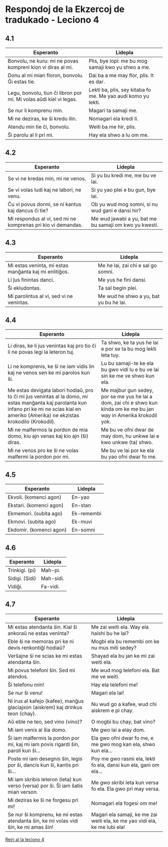 # Respondoj de la Ekzercoj de tradukado - Leciono 4

## 4.1

| Esperanto                                                          | Lidepla                                                      |
| ------------------------------------------------------------------ | ------------------------------------------------------------ |
| Bonvolu, ne kuru: mi ne povas kompreni kion vi diras al mi.        | Plis, bye lopi: me bu mog samaji kwo yu shwo a me.           |
| Donu al mi mian floron, bonvolu. Ĝi estas tie.                     | Dai ba a me may flor, plis. It es dar.                       |
| Legu, bonvolu, tiun ĉi libron por mi. Mi volas aŭdi kiel vi legas. | Lekti ba, plis, sey kitaba fo me. Me yao audi komo yu lekti. |
| Se nur li komprenu min.                                            | Magari ta samaji me.                                         |
| Mi ne deziras, ke ŝi kredu ilin.                                   | Nomagari ela kredi li.                                       |
| Atendu min tie ĉi, bonvolu.                                        | Weiti ba me hir, plis.                                       |
| Ŝi parolu al li pri mi.                                            | Hay ela shwo a lu om me.                                     |

## 4.2

| Esperanto                                                    | Lidepla                                                |
| ------------------------------------------------------------ | ------------------------------------------------------ |
| Se vi ne kredas min, mi ne venos.                            | Si yu bu kredi me, me bu ve lai.                       |
| Se vi volas ludi kaj ne labori, ne venu.                     | Si yu yao plei e bu gun, bye lai.                      |
| Ĉu vi povus dormi, se ni kantus kaj dancus ĉi tie?           | Ob yu wud mog somni, si nu wud gani e dansi hir?       |
| Mi respondus al vi, sed mi ne komprenas pri kio vi demandas. | Me wud jawabi a yu, bat me bu samaji om kwo yu kwesti. |

## 4.3

| Esperanto                                             | Lidepla                                |
| ----------------------------------------------------- | -------------------------------------- |
| Mi estas veninta, mi estas manĝanta kaj mi enlitiĝos. | Me he lai, zai chi e sal go somni.     |
| Li ĵus finintas danci.                                | Me yus he fini dansi.                  |
| Ŝi ekludontas.                                        | Ta sal begin plei.                     |
| Mi parolintus al vi, sed vi ne venintas.              | Me wud he shwo a yu, bat yu bu he lai. |

## 4.4

| Esperanto                                                                                                                                                                                        | Lidepla                                                                                                                |
| ------------------------------------------------------------------------------------------------------------------------------------------------------------------------------------------------ | ---------------------------------------------------------------------------------------------------------------------- |
| Li diras, ke li jus venintas kaj pro tio ĉi li ne povas legi la leteron tuj.                                                                                                                     | Ta shwo, ke ta yus he lai e por se ta bu mog lekti leta tuy.                                                           |
| Li ne komprenis, ke ŝi ne iam vidis lin kaj ne venos sen ke mi parolos kun ŝi.                                                                                                                   | Lu bu samaji-te ke ela bu gwo vidi lu e bu ve lai sin ke me ve shwo kun ela.                                           |
| Me estas devigata labori hodiaŭ, pro to ĉi mi ĵus venintas al la domo, mi estas manĝanta kaj parolanta kun infano pri ke mi ne scias kial en ameriko (Amerika) ne ekzistas krokodilo (Krokodil). | Me majbur gun sedey, por se me yus he lai a dom, zai chi e shwo kun kinda om ke me bu jan way in Amerika krokodil yok. |
| Mi ne malfermos la pordon de mia domo, kiu ajn venas kaj kio ajn (ŝi) diras.                                                                                                                     | Me bu ve ofni dwar de may dom, hu unkwe lai e kwo unkwe (ta) shwo.                                                     |
| Mi ne venos pro ke ŝi ne volas malfermi la pordon por mi.                                                                                                                                        | Me bu ve lai por ke ela bu yao ofni dwar fo me.                                                                        |

## 4.5

| Esperanto               | Lidepla    |
| ----------------------- | ---------- |
| Ekvoli. (komenci agon)  | En-yao     |
| Ekstari. (komenci agon) | En-stan    |
| Ekmemori. (subita ago)  | Ek-remembi |
| Ekmovi. (subita ago)    | Ek-muvi    |
| Ekdomir. (komenci agon) | En-somni   |

## 4.6

| Esperanto      | Lidepla   |
| -------------- | --------- |
| Trinkigi. (pi) | Mah-pi.   |
| Sidigi. (Sidi) | Mah-sidi. |
| Vidiĝi.        | Fa-vidi.  |

## 4.7

| Esperanto                                                                            | Lidepla                                                                     |
| ------------------------------------------------------------------------------------ | --------------------------------------------------------------------------- |
| Mi estas atendanta ŝin. Kial ŝi ankoraŭ ne estas veninta?                            | Me zai weiti ela. Way ela haishi bu he lai?                                 |
| Eble ŝi ne memoras pri ke ni devis renkontiĝi hodiaŭ?                                | Mogbi ela bu remembi om ke nu mus miti sedey?                               |
| Verŝajne ŝi ne scias ke mi estas atendanta ŝin.                                      | Shayad ela bu jan ke mi zai weiti ela.                                      |
| Mi povus telefoni ŝin. Sed mi atendos.                                               | Me wud mog telefoni ela. Bat me ve weiti.                                   |
| Ŝi telefonu min!                                                                     | Hay ela telefoni me!                                                        |
| Se nur ŝi venu!                                                                      | Magari ela lai!                                                             |
| Ni irus al kafejo (kafee), manĝus glaciajxon (aiskrem) kaj drinkus teon (chay).      | Nu wud go a kafee, wud chi aiskrem e pi chay.                               |
| Aŭ eble ne teo, sed vino (vino)?                                                     | O mogbi bu chay, bat vino?                                                  |
| Mi iam venis al ŝia domo.                                                            | Me gwo lai a elay dom.                                                      |
| Ŝi iam malfermis la pordon por mi, kaj mi iam povis rigardi ŝin, paroli kun ŝi...    | Ela gwo ofni dwar fo me, e me gwo mog kan ela, shwo kun ela...              |
| Poste mi iam desegnis ŝin, legis por ŝi, dancis kun ŝi, kantis pri ŝi...             | Poy me gwo rasmi ela, lekti fo ela, dansi kun ela, gani om ela...           |
| Mi iam skribis leteron (leta) kun verso (versa) por ŝi. Ŝi iam ŝatis mian verson.    | Me gwo skribi leta kun versa fo ela. Ela gwo pri may versa.                 |
| Mi deziras ke ŝi ne forgesu pri mi!                                                  | Nomagari ela fogesi om me!                                                  |
| Se nur ŝi komprenu, ke mi estas atendanta ŝin, ke mi volas vidi ŝin, ke mi amas ŝin! | Magari ela samaji, ke me zai weiti ela, ke me yao vidi ela, ke me lubi ela! |

[Reiri al la leciono 4](../leciono-4.md)
